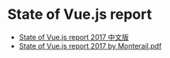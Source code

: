 # State of Vue.js report

- [State of Vue.js report 2017 中文版](https://github.com/leviding/state-of-vue.js-translate/blob/master/State-of-Vue.js-report-2017-by-Monterail-CN.md)
- [State of Vue.js report 2017 by Monterail.pdf](https://github.com/leviding/state-of-vue.js-translate/blob/master/State%20of%20Vue.js%20report%202017%20by%20Monterail.pdf)
